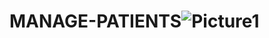 # MANAGE-PATIENTS![Picture1](https://user-images.githubusercontent.com/108932239/192051280-0de28f62-2491-4271-a618-5b3a92f3cbeb.png)
